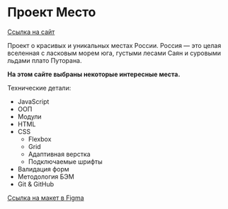 # Проект Место

[Ссылка на сайт](https://olgagidion.github.io/mesto)

Проект о красивых и уникальных местах России. Россия — это целая вселенная с ласковым морем юга, густыми лесами Саян и суровыми льдами плато Путорана.

**На этом сайте выбраны некоторые интересные места.**

Технические детали:
* JavaScript
* ООП
* Модули
* HTML
* CSS
  * Flexbox
  * Grid
  * Адаптивная верстка
  * Подключаемые шрифты
* Валидация форм
* Методология БЭМ
* Git & GitHub

[Ссылка на макет в Figma](https://www.figma.com/file/StZjf8HnoeLdiXS7dYrLAh/JavaScript.-Sprint-4)
